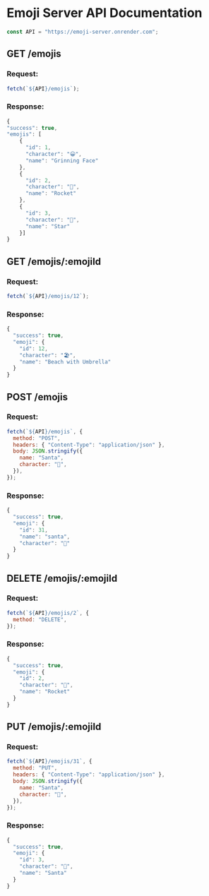 # Emoji Server API Documentation

```js
const API = "https://emoji-server.onrender.com";
```

## GET /emojis

### Request:

```js
fetch(`${API}/emojis`);
```

### Response:

```js
{
"success": true,
"emojis": [
    {
      "id": 1,
      "character": "😀",
      "name": "Grinning Face"
    },
    {
      "id": 2,
      "character": "🚀",
      "name": "Rocket"
    },
    {
      "id": 3,
      "character": "🌟",
      "name": "Star"
    }]
}
```

## GET /emojis/:emojiId

### Request:

```js
fetch(`${API}/emojis/12`);
```

### Response:

```js
{
  "success": true,
  "emoji": {
    "id": 12,
    "character": "🏖️",
    "name": "Beach with Umbrella"
  }
}
```

## POST /emojis

### Request:

```js
fetch(`${API}/emojis`, {
  method: "POST",
  headers: { "Content-Type": "application/json" },
  body: JSON.stringify({
    name: "Santa",
    character: "🎅",
  }),
});
```

### Response:

```js
{
  "success": true,
  "emoji": {
    "id": 31,
    "name": "santa",
    "character": "🎅"
  }
}
```

## DELETE /emojis/:emojiId

### Request:

```js
fetch(`${API}/emojis/2`, {
  method: "DELETE",
});
```

### Response:

```js
{
  "success": true,
  "emoji": {
    "id": 2,
    "character": "🚀",
    "name": "Rocket"
  }
}
```

## PUT /emojis/:emojiId

### Request:

```js
fetch(`${API}/emojis/31`, {
  method: "PUT",
  headers: { "Content-Type": "application/json" },
  body: JSON.stringify({
    name: "Santa",
    character: "🎅",
  }),
});
```

### Response:

```js
{
  "success": true,
  "emoji": {
    "id": 3,
    "character": "🎅",
    "name": "Santa"
  }
}
```
